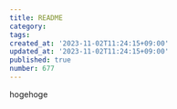 ```yaml
---
title: README
category:
tags:
created_at: '2023-11-02T11:24:15+09:00'
updated_at: '2023-11-02T11:24:15+09:00'
published: true
number: 677
---
```


hogehoge
